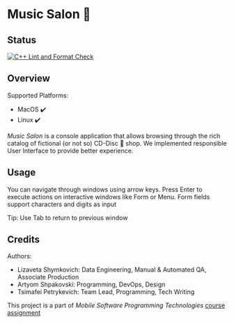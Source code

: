 # Music Salon 🎵

## Status

[![C++ Lint and Format Check](https://github.com/fpmi-tp2023/labrabota5pr2-fluffy-kittens/actions/workflows/cpp-lint-format.yml/badge.svg)](https://github.com/fpmi-tp2023/labrabota5pr2-fluffy-kittens/actions/workflows/cpp-lint-format.yml)

## Overview

Supported Platforms:

* MacOS ✔️
* Linux ✔️

*Music Salon* is a console application that allows browsing through the rich catalog of
fictional (or not so) CD-Disc 💽 shop. We implemented responsible User Interface to provide better experience.

## Usage

You can navigate through windows using arrow keys. Press Enter to execute actions on interactive windows
like Form or Menu. Form fields support characters and digits as input

Tip: Use Tab to return to previous window

## Credits

Authors:

* Lizaveta Shymkovich: Data Engineering, Manual & Automated QA, Associate Production
* Artyom Shpakovski: Programming, DevOps, Design
* Tsimafei Petrykevich: Team Lead, Programming, Tech Writing

This project is a part of *Mobile Software Programming Technologies* [course assignment](docs/assignment.md)
